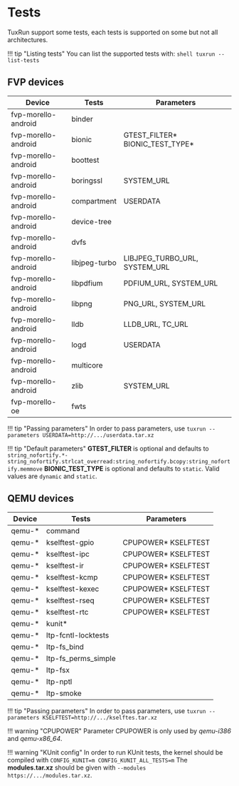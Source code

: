 # Tests

TuxRun support some tests, each tests is supported on some but not all architectures.

!!! tip "Listing tests"
    You can list the supported tests with:
    ```shell
    tuxrun --list-tests
    ```

## FVP devices

Device              | Tests        | Parameters                       |
--------------------|--------------|----------------------------------|
fvp-morello-android | binder       |                                  |
fvp-morello-android | bionic       | GTEST_FILTER\* BIONIC_TEST_TYPE\*|
fvp-morello-android | boottest     |                                  |
fvp-morello-android | boringssl    | SYSTEM_URL                       |
fvp-morello-android | compartment  | USERDATA                         |
fvp-morello-android | device-tree  |                                  |
fvp-morello-android | dvfs         |                                  |
fvp-morello-android | libjpeg-turbo| LIBJPEG_TURBO_URL, SYSTEM_URL    |
fvp-morello-android | libpdfium    | PDFIUM_URL, SYSTEM_URL           |
fvp-morello-android | libpng       | PNG_URL, SYSTEM_URL              |
fvp-morello-android | lldb         | LLDB_URL, TC_URL                 |
fvp-morello-android | logd         | USERDATA                         |
fvp-morello-android | multicore    |                                  |
fvp-morello-android | zlib         | SYSTEM_URL                       |
fvp-morello-oe      | fwts         |                                  |

!!! tip "Passing parameters"
    In order to pass parameters, use `tuxrun --parameters USERDATA=http://.../userdata.tar.xz`

!!! tip "Default parameters"
    **GTEST_FILTER** is optional and defaults to
    ```
    string_nofortify.*-string_nofortify.strlcat_overread:string_nofortify.bcopy:string_nofortify.memmove
    ```
    **BIONIC_TEST_TYPE** is optional and defaults to `static`. Valid values are `dynamic` and `static`.

## QEMU devices

Device  | Tests               | Parameters           |
--------|---------------------|----------------------|
qemu-\* | command             |                      |
qemu-\* | kselftest-gpio      | CPUPOWER\* KSELFTEST |
qemu-\* | kselftest-ipc       | CPUPOWER\* KSELFTEST |
qemu-\* | kselftest-ir        | CPUPOWER\* KSELFTEST |
qemu-\* | kselftest-kcmp      | CPUPOWER\* KSELFTEST |
qemu-\* | kselftest-kexec     | CPUPOWER\* KSELFTEST |
qemu-\* | kselftest-rseq      | CPUPOWER\* KSELFTEST |
qemu-\* | kselftest-rtc       | CPUPOWER\* KSELFTEST |
qemu-\* | kunit\*             |                      |
qemu-\* | ltp-fcntl-locktests |                      |
qemu-\* | ltp-fs_bind         |                      |
qemu-\* | ltp-fs_perms_simple |                      |
qemu-\* | ltp-fsx             |                      |
qemu-\* | ltp-nptl            |                      |
qemu-\* | ltp-smoke           |                      |

!!! tip "Passing parameters"
    In order to pass parameters, use `tuxrun --parameters KSELFTEST=http://.../kselftes.tar.xz`

!!! warning "CPUPOWER"
    Parameter CPUPOWER is only used by *qemu-i386* and *qemu-x86_64*.

!!! warning "KUnit config"
    In order to run KUnit tests, the kernel should be compiled with
    ```
    CONFIG_KUNIT=m
    CONFIG_KUNIT_ALL_TESTS=m
    ```
    The **modules.tar.xz** should be given with `--modules https://.../modules.tar.xz`.
